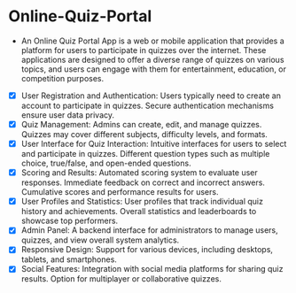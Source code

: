 # Online-Quiz-Portal
- An Online Quiz Portal App is a web or mobile application that provides a platform for users to participate in quizzes over the internet. These applications are designed to offer a diverse range of quizzes on various topics, and users can engage with them for entertainment, education, or competition purposes.
- [x] User Registration and Authentication:
Users typically need to create an account to participate in quizzes.
Secure authentication mechanisms ensure user data privacy.
- [x] Quiz Management:
Admins can create, edit, and manage quizzes.
Quizzes may cover different subjects, difficulty levels, and formats.
- [x] User Interface for Quiz Interaction:
Intuitive interfaces for users to select and participate in quizzes.
Different question types such as multiple choice, true/false, and open-ended questions.
- [x] Scoring and Results:
Automated scoring system to evaluate user responses.
Immediate feedback on correct and incorrect answers.
Cumulative scores and performance results for users.
- [x] User Profiles and Statistics:
User profiles that track individual quiz history and achievements.
Overall statistics and leaderboards to showcase top performers.
- [x] Admin Panel:
A backend interface for administrators to manage users, quizzes, and view overall system analytics.
- [x] Responsive Design:
Support for various devices, including desktops, tablets, and smartphones.
- [x] Social Features:
Integration with social media platforms for sharing quiz results.
Option for multiplayer or collaborative quizzes.
